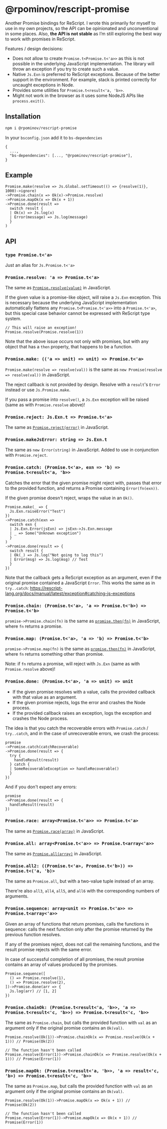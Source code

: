 # @rpominov/rescript-promise

Another Promise bindings for ReScript. I wrote this primarily for myself to use in my own projects, so the API can be opinionated and unconventional in some places. Also, **the API is not stable** as I’m still exploring the best way to work with promises in ReScript.

Features / design decisions:

- Does not allow to create `Promise.t<Promise.t<'a>>` as this is not possible in the underlying JavaScript implementation. The library will throw an exception if you try to create such a value.
- Native `Js.Exn` is preferred to ReScript exceptions. Because of the better support in the environment. For example, stack is printed correctly for uncaught exceptions in Node.
- Provides some utilities for `Promise.t<result<'a, 'b>>`.
- Might not work in the browser as it uses some NodeJS APIs like `process.exit()`.

## Installation

```sh
npm i @rpominov/rescript-promise
```

In your `bsconfig.json` add it to `bs-dependencies`

```
{
  ...,
  "bs-dependencies": [..., "@rpominov/rescript-promise"],
}
```

## Example

```rescript
Promise.make(resolve => Js.Global.setTimeout(() => {resolve(1)}, 1000)->ignore)
->Promise.chain(x => Ok(x)->Promise.resolve)
->Promise.mapOk(x => Ok(x + 1))
->Promise.done(result =>
  switch result {
  | Ok(x) => Js.log(x)
  | Error(message) => Js.log(message)
  }
)
```

## API

### `type Promise.t<'a>`

Just an alias for `Js.Promise.t<'a>`

### `Promise.resolve: 'a => Promise.t<'a>`

The same as [`Promise.resolve(value)`](https://developer.mozilla.org/en-US/docs/Web/JavaScript/Reference/Global_Objects/Promise/resolve) in JavaScript.

If the given value is a promise-like object, will raise a `Js.Exn` exception.
This is necessary because the underlying JavaScript implementation
automatically flattens any `Promise.t<Promise.t<'a>>` into a `Promise.t<'a>`,
but this special case behavior cannot be expressed with ReScript type system.

```rescript
// This will raise an exception!
Promise.resolve(Promise.resolve(1))
```

Note that the above issue occurs not only with promises,
but with any object that has a `then` property, that happens to be a function.

### `Promise.make: (('a => unit) => unit) => Promise.t<'a>`

`Promise.make(resolve => resolve(val))` is the same as `new Promise(resolve => resolve(val))` in JavaScript.

The reject callback is not provided by design.
Resolve with a `result`'s `Error` instead or use `Js.Promise.make`.

If you pass a promise into `resolve()`,
a `Js.Exn` exception will be raised (same as with `Promise.resolve` above)!

### `Promise.reject: Js.Exn.t => Promise.t<'a>`

The same as [`Promise.reject(error)`](https://developer.mozilla.org/en-US/docs/Web/JavaScript/Reference/Global_Objects/Promise/reject) in JavaScript.

### `Promise.makeJsError: string => Js.Exn.t`

The same as `new Error(string)` in JavaScript. Added to use in conjunction with `Promise.reject`.

### `Promise.catch: (Promise.t<'a>, exn => 'b) => Promise.t<result<'a, 'b>>`

Catches the error that the given promise might reject with,
passes that error to the provided function,
and returns a Promise containing `Error(fn(exn))`.

If the given promise doesn't reject, wraps the value in an `Ok()`.

```rescript
Promise.make(_ => {
  Js.Exn.raiseError("Test")
})
->Promise.catch(exn =>
  switch exn {
  | Js.Exn.Error(jsExn) => jsExn->Js.Exn.message
  | _ => Some("Unknown exception")
  }
)
->Promise.done(result => {
  switch result {
  | Ok(_) => Js.log("Not going to log this")
  | Error(msg) => Js.log(msg) // Test
  }
})
```

Note that the callback gets a ReScript exception as an argument, even if the original promise contained a JavaScript `Error`.
This works the same as in `try..catch`: https://rescript-lang.org/docs/manual/latest/exception#catching-js-exceptions

### `Promise.chain: (Promise.t<'a>, 'a => Promise.t<'b>) => Promise.t<'b>`

`promise->Promise.chain(fn)` is the same as [`promise.then(fn)`](https://developer.mozilla.org/en-US/docs/Web/JavaScript/Reference/Global_Objects/Promise/then) in JavaScript, where `fn` returns a promise.

### `Promise.map: (Promise.t<'a>, 'a => 'b) => Promise.t<'b>`

`promise->Promise.map(fn)` is the same as [`promise.then(fn)`](https://developer.mozilla.org/en-US/docs/Web/JavaScript/Reference/Global_Objects/Promise/then) in JavaScript, where `fn` returns something other than promise.

Note: if `fn` returns a promise, will reject with `Js.Exn` (same as with `Promise.resolve` above)!

### `Promise.done: (Promise.t<'a>, 'a => unit) => unit`

- If the given promise resolves with a value, calls the provided callback with that value as an argument.
- If the given promise rejects, logs the error and crashes the Node process.
- If the provided callback raises an exception, logs the exception and crashes the Node process.

The idea is that you catch the recoverable errors with `Promise.catch` / `try..catch`,
and in the case of unrecoverable errors, we crash the process:

```rescript
promise
->Promise.catch(catchRecoverable)
->Promise.done(result => {
  try {
    handleResult(result)
  } catch {
  | SomeRecoverableException => handleRecoverable()
  }
})
```

And if you don't expect any errors:

```rescript
promise
->Promise.done(result => {
  handleResult(result)
})
```

### `Promise.race: array<Promise.t<'a>> => Promise.t<'a>`

The same as [`Promise.race(array)`](https://developer.mozilla.org/en-US/docs/Web/JavaScript/Reference/Global_Objects/Promise/race) in JavaScript.

### `Promise.all: array<Promise.t<'a>> => Promise.t<array<'a>>`

The same as [`Promise.all(array)`](https://developer.mozilla.org/en-US/docs/Web/JavaScript/Reference/Global_Objects/Promise/all) in JavaScript.

### `Promise.all2: ((Promise.t<'a>, Promise.t<'b>)) => Promise.t<('a, 'b)>`

The same as `Promise.all`, but with a two-value tuple instead of an array.

There're also `all3`, `all4`, `all5`, and `all6` with the corresponding numbers of arguments.

### `Promise.sequence: array<unit => Promise.t<'a>> => Promise.t<array<'a>>`

Given an array of functions that return promises, calls the functions in sequence:
calls the next function only after the promise returned by the previous function resolves.

If any of the promises reject, does not call the remaining functions,
and the result promise rejects with the same error.

In case of successful completion of all promises,
the result promise contains an array of values produced by the promises.

```rescript
Promise.sequence([
  () => Promise.resolve(1),
  () => Promise.resolve(2),
])->Promise.done(arr => {
  Js.log(arr) // [1, 2]
})
```

### `Promise.chainOk: (Promise.t<result<'a, 'b>>, 'a => Promise.t<result<'c, 'b>>) => Promise.t<result<'c, 'b>>`

The same as `Promise.chain`, but calls the provided function with `val` as an argument
only if the original promise contains an `Ok(val)`.

```rescript
Promise.resolve(Ok(1))->Promise.chainOk(x => Promise.resolve(Ok(x + 1))) // Promise(Ok(2))

// The function hasn't been called
Promise.resolve(Error(1))->Promise.chainOk(x => Promise.resolve(Ok(x + 1))) // Promise(Error(1))
```

### `Promise.mapOk: (Promise.t<result<'a, 'b>>, 'a => result<'c, 'b>) => Promise.t<result<'c, 'b>>`

The same as `Promise.map`, but calls the provided function with `val` as an argument
only if the original promise contains an `Ok(val)`.

```rescript
Promise.resolve(Ok(1))->Promise.mapOk(x => Ok(x + 1)) // Promise(Ok(2))

// The function hasn't been called
Promise.resolve(Error(1))->Promise.mapOk(x => Ok(x + 1)) // Promise(Error(1))
```

